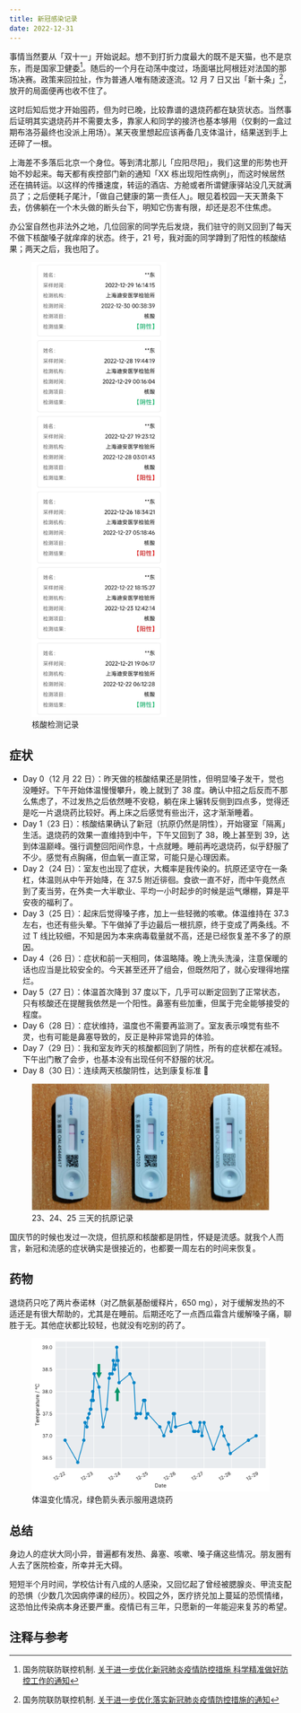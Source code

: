 ```yaml
---
title: 新冠感染记录
date: 2022-12-31
---
```


事情当然要从「双十一」开始说起。想不到打折力度最大的既不是天猫，也不是京东，而是国家卫健委[^20-measures]。随后的一个月在动荡中度过，场面堪比阿根廷对法国的那场决赛。政策来回拉扯，作为普通人唯有随波逐流。12 月 7 日又出「新十条」[^new-10-points]，放开的局面便再也收不住了。

<!-- more -->

[^20-measures]: 国务院联防联控机制. [关于进一步优化新冠肺炎疫情防控措施 科学精准做好防控工作的通知](http://www.nhc.gov.cn/xcs/yqfkdt/202211/ed9d123bbfe14e738402d846290049ea.shtml)
[^new-10-points]: 国务院联防联控机制. [关于进一步优化落实新冠肺炎疫情防控措施的通知](http://www.nhc.gov.cn/xcs/gzzcwj/202212/8278e7a7aee34e5bb378f0e0fc94e0f0.shtml)

这时后知后觉才开始囤药，但为时已晚，比较靠谱的退烧药都在缺货状态。当然事后证明其实退烧药并不需要太多，靠家人和同学的接济也基本够用（仅剩的一盒过期布洛芬最终也没派上用场）。某天夜里想起应该再备几支体温计，结果送到手上还碎了一根。

上海差不多落后北京一个身位。等到清北那儿「应阳尽阳」，我们这里的形势也开始不妙起来。每天都有疾控部门新的通知「XX 栋出现阳性病例」，而这时候居然还在搞转运。以这样的传播速度，转运的酒店、方舱或者所谓健康驿站没几天就满员了；之后便耗子尾汁，「做自己健康的第一责任人」。眼见着校园一天天萧条下去，仿佛躺在一个木头做的断头台下，明知它伤害有限，却还是忍不住焦虑。

办公室自然也非法外之地，几位回家的同学先后发烧，我们驻守的则又回到了每天不做下核酸嗓子就痒痒的状态。终于，21 号，我对面的同学蹲到了阳性的核酸结果；两天之后，我也阳了。

<figure>
  <img src="./nucleic-acid-test.jpg" alt="nucleic-acid-test" style="width: 240px">
  <figcaption>核酸检测记录</figcaption>
</figure>

## 症状

- Day 0（12 月 22 日）：昨天做的核酸结果还是阴性，但明显嗓子发干，觉也没睡好。下午开始体温慢慢攀升，晚上就到了 38 度。确认中招之后反而不那么焦虑了，不过发热之后依然睡不安稳，躺在床上辗转反侧到四点多，觉得还是吃一片退烧药比较好。再上床之后感觉有些出汗，这才渐渐睡着。
- Day 1（23 日）：核酸结果确认了新冠（抗原仍然是阴性），开始寝室「隔离」生活。退烧药的效果一直维持到中午，下午又回到了 38，晚上甚至到 39，达到体温巅峰。强行调整回阳间作息，十点就睡。睡前再吃退烧药，似乎舒服了不少。感觉有点胸痛，但血氧一直正常，可能只是心理因素。
- Day 2（24 日）：室友也出现了症状，大概率是我传染的。抗原还坚守在一条杠，体温则从中午开始降，在 37.5 附近徘徊。食欲一直不好，而中午竟然点到了麦当劳，在外卖一大半歇业、平均一小时起步的时候是运气爆棚，算是平安夜的福利了。
- Day 3（25 日）：起床后觉得嗓子疼，加上一些轻微的咳嗽。体温维持在 37.3 左右，也还有些头晕。下午做掉了手边最后一根抗原，终于变成了两条线。不过 T 线比较细，不知是因为本来病毒载量就不高，还是已经恢复差不多了的原因。
- Day 4（26 日）：症状和前一天相同，体温略降。晚上洗头洗澡，注意保暖的话也应当是比较安全的。今天甚至还开了组会，但既然阳了，就心安理得地摆烂。
- Day 5（27 日）：体温首次降到 37 度以下，几乎可以断定回到了正常状态，只有核酸还在提醒我依然是一个阳性。鼻塞有些加重，但属于完全能够接受的程度。
- Day 6（28 日）：症状维持，温度也不需要再监测了。室友表示嗅觉有些不灵，也有可能是鼻塞导致的，反正是种非常诡异的体验。
- Day 7（29 日）：我和室友昨天的核酸都回到了阴性，所有的症状都在减轻。下午出门散了会步，也基本没有出现任何不舒服的状况。
- Day 8（30 日）：连续两天核酸阴性，达到康复标准 🎉

<figure>
  <img src="./antigen-test.jpg" alt="antigen-test" style="width: 480px">
  <figcaption>23、24、25 三天的抗原记录</figcaption>
</figure>

国庆节的时候也发过一次烧，但抗原和核酸都是阴性，怀疑是流感。就我个人而言，新冠和流感的症状确实是很接近的，也都要一周左右的时间来恢复。

## 药物

退烧药只吃了两片泰诺林（对乙酰氨基酚缓释片，650 mg），对于缓解发热的不适还是有很大帮助的，尤其是在睡前。后期还吃了一点西瓜霜含片缓解嗓子痛，聊胜于无。其他症状都比较轻，也就没有吃别的药了。

<figure>
  <picture>
    <source srcset="./temperature.dark.svg" media="(prefers-color-scheme: dark)">
    <img src="./temperature.light.svg" alt="temperature" style="width: 480px">
  </picture>
  <figcaption>体温变化情况，绿色箭头表示服用退烧药</figcaption>
</figure>

## 总结

身边人的症状大同小异，普遍都有发热、鼻塞、咳嗽、嗓子痛这些情况。朋友圈有人去了医院检查，所幸并无大碍。

短短半个月时间，学校估计有八成的人感染，又回忆起了曾经被腮腺炎、甲流支配的恐惧（少数几次因病停课的经历）。校园之外，医疗挤兑加上蔓延的恐慌情绪，这恐怕比传染病本身还要严重。疫情已有三年，只愿新的一年能迎来复苏的希望。

## 注释与参考

<div id="footnotes"></div>
